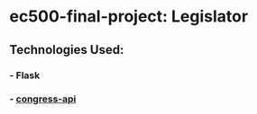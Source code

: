 # ec500-final-project: Legislator

## Technologies Used:
### - Flask
### - [congress-api](https://projects.propublica.org/api-docs/congress-api/)
